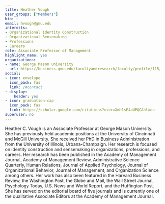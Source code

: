 ```yaml
---
title: Heather Vough
user_groups: ["Members"]
bio: ~
email: hvough@gmu.edu
interests:
- Organizational Identity Construction
- Organizational Sensemaking
- Professions
- Careers
role: Associate Professor of Management
highlight_name: yes
organizations:
- name: George Mason University
  url: https://business.gmu.edu/facultyandresearch/faculty/profile/115/382/
social:
- icon: envelope
  icon_pack: fas
  link: /#contact
- display:
    header: yes
- icon: graduation-cap
  icon_pack: fas
  link: https://scholar.google.com/citations?user=Xmh1sE4aUPQC&hl=en
superuser: no
---
```

Heather C. Vough is an Associate Professor at George Mason University. She has previously held academic positions at the University of Cincinnati and McGill University. She received her PhD in Business Administration from the University of Illinois, Urbana-Champaign. Her research is focused on identity construction and sensemaking in organizations, professions, and careers. Her research has been published in the Academy of Management Journal, Academy of Management Review, Administrative Science Quarterly, Human Relations, Journal of Applied Psychology, Journal of Organizational Behavior, Journal of Management, and Organization Science among others. Her work has also been featured in the Harvard Business Review, the Washington Post, the Globe and Mail, the Wall Street Journal, Psychology Today, U.S. News and World Report, and the Huffington Post. She has served on the editorial board of five journals and is currently one of the qualitative Associate Editors at the Academy of Management Journal.